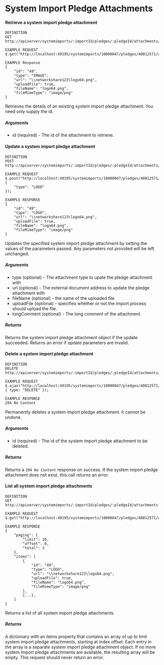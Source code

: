 # System Import Pledge Attachments

#### Retrieve a system import pledge attachment

```
DEFINITION
GET http://apiserver/systemimports/:importId/pledges/:pledgeId/attachments/:id

EXAMPLE REQUEST
$.get("http://localhost:49195/systemimports/10000047/pledges/40812571/attachments/49");

EXAMPLE Response
{
    "id": "49",
    "type": "IMAGE",
    "url": "\\networkshare123\logo64.png",
    "uploadFile": true,
    "fileName": "logo64.png",
    "fileMimeType": "image/png"
}

```

Retrieves the details of an existing system import pledge attachment. You need only supply the id.

##### Arguments

* id (required) - The id of the attachment to retrieve.

#### Update a system import pledge attachment

```
DEFINITION
POST http://apiserver/systemimports/:importId/pledges/:pledgeId/attachments/:id

EXAMPLE REQUEST
$.post("http://localhost:49195/systemimports/10000047/pledges/40812571/attachments/49", {
    "type": "LOGO"
});

EXAMPLE RESPONSE
{
    "id": "49",
    "type": "LOGO",
    "url": "\\networkshare123\logo64.png",
    "uploadFile": true,
    "fileName": "logo64.png",
    "fileMimeType": "image/png"
}

```

Updates the specified system import pledge attachment by setting the values of the parameters passed. Any parameters not provided will be left unchanged.

##### Arguments

* type (optional) - The attachment type to upate the pledge attachment with
* url (optional) - The external document address to update the pledge attachment with
* fileName (optional) - the name of the uploaded file.
* uploadFile (optional) - specifies whether or not the import process should upload the file.
* longComment (optional) - The long comment of the attachment.

##### Returns

Returns the system import pledge attachment object if the update succeeded. Returns an error if update parameters are invalid.

#### Delete a system import pledge attachment

```
DEFINITION
DELETE http://apiserver/systemimports/:importId/pledges/:pledgeId/attachments/:id

EXAMPLE REQUEST
$.ajax("http://localhost:49195/systemimports/10000047/pledges/40812571/attachments/49", { type: "DELETE" });

EXAMPLE RESPONSE
204 No Content

```

Permanently deletes a system import pledge attachment. It cannot be undone.

##### Arguments

* id (required) - The id of the system import pledge attachment to be deleted.

##### Returns

Returns a `204 No Content` response on success. If the system import pledge attachment does not exist, this call returns an error.

#### List all system import pledge attachments

```
DEFINITION
GET http://apiserver/systemimports/:importId/pledges/:pledgeId/attachments

EXAMPLE REQUEST
$.get("http://localhost:49195/systemimports/10000047/pledges/40812571/attachments?");

EXAMPLE RESPONSE
{
    "paging": {
        "limit": 10,
        "offset": 0,
        "total": 3
    },
    "items": [
        {
            "id": "49",
            "type": "LOGO",
            "url": "\\networkshare123\logo64.png",
            "uploadFile": true,
            "fileName": "logo64.png",
            "fileMimeType": "image/png"
        },
        {...},
    ]
}

```

Returns a list of all system import pledge attachments.

##### Returns

A dictionary with an items property that contains an array of up to limit system import pledge attachments, starting at index offset. Each entry in the array is a separate system import pledge attachment object. If no more system import pledge attachments are available, the resulting array will be empty. This request should never return an error.